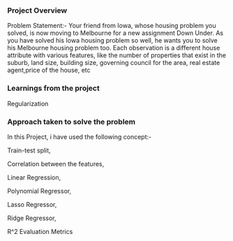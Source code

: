 ### Project Overview

 Problem Statement:-
            Your friend from Iowa, whose housing problem you solved, is now moving to Melbourne for a new assignment Down Under. As you have solved his Iowa housing problem so well, he wants you to solve his Melbourne housing problem too. Each observation is a different house attribute with various features, like the number of properties that exist in the suburb, land size, building size, governing council for the area, real estate agent,price of the house, etc


### Learnings from the project

 Regularization


### Approach taken to solve the problem

 In this Project, i have used the following concept:-

Train-test split,

Correlation between the features,

Linear Regression,

Polynomial Regressor,

Lasso Regressor,

Ridge Regressor,

R^2  Evaluation Metrics



